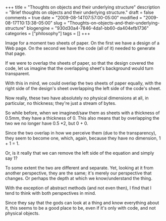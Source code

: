 +++
title = "Thoughts on objects and their underlying structure"
description = "Brief thoughts on objects and their underlying structure."
draft = false
comments = true
date = "2009-08-14T07:57:00-05:00"
modified = "2009-08-17T10:13:38-05:00"
slug = "Thoughts-on-objects-and-their-underlying-structure"
blogengine = "930d30a4-7846-4da1-bb60-da404efb1736"
categories = ["philosophy"]
tags = []
+++

<p>Image for a moment two sheets of paper. On the first we have a design of a Web page. On the second we have the code (all of it) needed to generate that page.</p>
<p>If we were to overlap the sheets of paper, so that the design covered the code, let us imagine that the overlapping sheet's background&nbsp;would turn transparent.</p>
<p>With this in mind, we could overlap the two sheets of paper equally, with the right side of the design's sheet overlapping the left side of the code's sheet.</p>
<p>Now really, these two have absolutely no physical dimensions at all, in particular, no thickness; they're just a stream of bytes.</p>
<p>So while before, when we&nbsp;imagined/saw them as sheets with a thickness of 0.5mm, they have a thickness of 0. This also means that by overlapping the two we no longer have 0.5 *2, but 0 + 0.</p>
<p>Since the two overlap in how we perceive them (due to the transparency), they seem to become one, which, again, because they have no dimension, 1 + 1 = 1.</p>
<p>Or, is it really that we can remove the left side of the equation and simply say 1?</p>
<p>To some extent the two are different and separate. Yet, looking at it from another perspective, they are the same; it's merely our perspective that changes. Or perhaps the depth at which we know/understand the thing.</p>
<p>With the exception of abstract methods (and not even then), I find that I tend to think with both perspectives in mind.</p>
<p>Since they say that the gods can look at a thing and know everything about it, this seems to be a good place to be, even if it's only with code, and not physical objects.</p>
